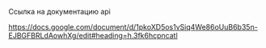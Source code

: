 Ссылка на документацию api

https://docs.google.com/document/d/1pkoXD5os1vSiq4We86oUuB6b35n-EJBGFBRLdAowhXg/edit#heading=h.3fk6hcpncatl